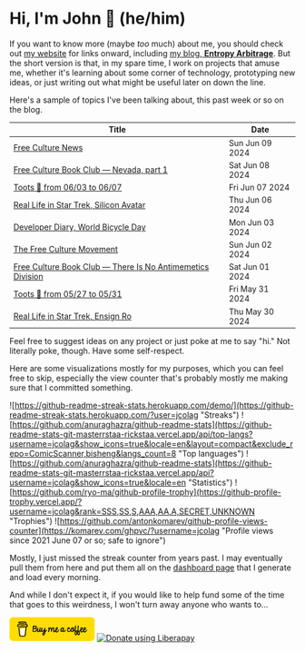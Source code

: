 # Hi, I'm John 👋 (he/him)

If you want to know more (maybe *too* much) about me, you should check out [my website](https://john.colagioia.net/) for links onward, including [my blog, **Entropy Arbitrage**](https://john.colagioia.net/blog).  But the short version is that, in my spare time, I work on projects that amuse me, whether it's learning about some corner of technology, prototyping new ideas, or just writing out what might be useful later on down the line.

Here's a sample of topics I've been talking about, this past week or so on the blog.

|Title|Date|
|-----|-------|
|[Free Culture News](https://john.colagioia.net/blog/2024/06/09/free-culture-news.html)|Sun Jun 09 2024|
|[Free Culture Book Club — Nevada, part 1](https://john.colagioia.net/blog/2024/06/08/nevada-1.html)|Sat Jun 08 2024|
|[Toots 🦣 from 06/03 to 06/07](https://john.colagioia.net/blog/2024/06/07/week.html)|Fri Jun 07 2024|
|[Real Life in Star Trek, Silicon Avatar](https://john.colagioia.net/blog/2024/06/06/silicon-avatar.html)|Thu Jun 06 2024|
|[Developer Diary, World Bicycle Day](https://john.colagioia.net/blog/2024/06/03/bicycle.html)|Mon Jun 03 2024|
|[The Free Culture Movement](https://john.colagioia.net/blog/2024/06/02/free-culture-movement.html)|Sun Jun 02 2024|
|[Free Culture Book Club — There Is No Antimemetics Division](https://john.colagioia.net/blog/2024/06/01/antimemetics.html)|Sat Jun 01 2024|
|[Toots 🦣 from 05/27 to 05/31](https://john.colagioia.net/blog/2024/05/31/week.html)|Fri May 31 2024|
|[Real Life in Star Trek, Ensign Ro](https://john.colagioia.net/blog/2024/05/30/ensign-ro.html)|Thu May 30 2024|

Feel free to suggest ideas on any project or just poke at me to say "hi." Not literally poke, though. Have some self-respect.

Here are some visualizations mostly for my purposes, which you can feel free to skip, especially the view counter that's probably mostly me making sure that I committed something.

![https://github-readme-streak-stats.herokuapp.com/demo/](https://github-readme-streak-stats.herokuapp.com/?user=jcolag "Streaks")
![https://github.com/anuraghazra/github-readme-stats](https://github-readme-stats-git-masterrstaa-rickstaa.vercel.app/api/top-langs?username=jcolag&show_icons=true&locale=en&layout=compact&exclude_repo=ComicScanner,bisheng&langs_count=8 "Top languages")
![https://github.com/anuraghazra/github-readme-stats](https://github-readme-stats-git-masterrstaa-rickstaa.vercel.app/api?username=jcolag&show_icons=true&locale=en "Statistics")
![https://github.com/ryo-ma/github-profile-trophy](https://github-profile-trophy.vercel.app/?username=jcolag&rank=SSS,SS,S,AAA,AA,A,SECRET,UNKNOWN "Trophies")
![https://github.com/antonkomarev/github-profile-views-counter](https://komarev.com/ghpvc/?username=jcolag "Profile views since 2021 June 07 or so; safe to ignore")

Mostly, I just missed the streak counter from years past.  I may eventually pull them from here and put them all on the [dashboard page](https://github.com/jcolag/dash) that I generate and load every morning.

And while I don't expect it, if you would like to help fund some of the time that goes to this weirdness, I won't turn away anyone who wants to...

[<img src="images/default-yellow.png" alt="Buy Me a Coffee" width="150px"/>](https://www.buymeacoffee.com/jcolag)
<a href="https://liberapay.com/jcolag/donate"><img alt="Donate using Liberapay" src="https://liberapay.com/assets/widgets/donate.svg"></a>
